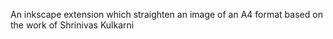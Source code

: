 An inkscape extension which straighten an image of an A4 format based on the work of Shrinivas Kulkarni 

